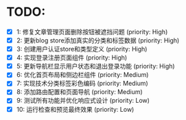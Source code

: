 # TODO:

- [x] 1: 修复文章管理页面删除按钮被遮挡问题 (priority: High)
- [x] 2: 更新blog store添加真实的分类和标签数据 (priority: High)
- [x] 3: 创建用户认证store和类型定义 (priority: High)
- [x] 4: 实现登录注册页面组件 (priority: High)
- [x] 5: 更新导航栏显示用户状态和退出登录功能 (priority: High)
- [x] 6: 优化首页布局和侧边栏组件 (priority: Medium)
- [x] 7: 实现技术分类标签彩色编码 (priority: Medium)
- [x] 8: 添加路由配置和页面导航 (priority: Medium)
- [x] 9: 测试所有功能并优化响应式设计 (priority: Low)
- [x] 10: 运行检查和预览最终效果 (priority: Low)
